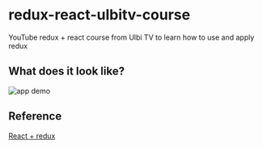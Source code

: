 # redux-react-ulbitv-course
YouTube redux + react course from Ulbi TV to learn how to use and apply redux
## What does it look like? 
![app demo](images/app-demo1)
## Reference
[React + redux](https://www.youtube.com/watch?v=5Qtqzeh5FeM&list=PL6DxKON1uLOHsBCJ_vVuvRsW84VnqmPp6)
